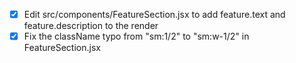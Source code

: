 - [x] Edit src/components/FeatureSection.jsx to add feature.text and feature.description to the render
- [x] Fix the className typo from "sm:1/2" to "sm:w-1/2" in FeatureSection.jsx
